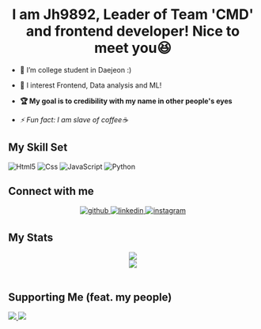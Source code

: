 # <div align="center">I am Jh9892, Leader of Team 'CMD' and frontend developer! Nice to meet you😆</div>  
  

- 🔭 I’m college student in Daejeon :)  
  
- 🌱 I interest Frontend, Data analysis and ML!  
  
- **🏆 My goal is to credibility with my name in other people's eyes**  
  
- *⚡ Fun fact: I am slave of coffee☕*  

## My Skill Set  
![Html5](https://img.shields.io/badge/Html5-ffb9a6?style=flat-square&logo=HTML5) 
![Css](https://img.shields.io/badge/Css3-8ccfff?style=flat-square&logo=CSS3) 
![JavaScript](https://img.shields.io/badge/JavaScript-b3a117?style=flat-square&logo=JavaScript) 
![Python](https://img.shields.io/badge/Python-b8daff?style=flat-square&logo=Python) 

## Connect with me  
<div align="center">
<a href="https://github.com/https://github.com/JH9892" target="_blank">
<img src=https://img.shields.io/badge/github-%2324292e.svg?&style=for-the-badge&logo=github&logoColor=white alt=github style="margin-bottom: 5px;" />
</a>
<a href="https://linkedin.com/in/rishavanand" target="_blank">
<img src=https://img.shields.io/badge/linkedin-%231E77B5.svg?&style=for-the-badge&logo=linkedin&logoColor=white alt=linkedin style="margin-bottom: 5px;" />
</a>
<a href="https://instagram.com/https://www.instagram.com/_xaihoon/" target="_blank">
<img src=https://img.shields.io/badge/instagram-%23000000.svg?&style=for-the-badge&logo=instagram&logoColor=white alt=instagram style="margin-bottom: 5px;" />
</a>  
</div>  
  
## My Stats  
<div align="center"><img src="https://github-readme-stats.vercel.app/api/top-langs/?username=jh9892&hide_border=true&layout=compact" align="center" /></div> 
<div align="center"><img src="http://mazassumnida.wtf/api/v2/generate_badge?boj=jhchoi09" align="center" /></div>  
<br/>  

## Supporting Me (feat. my people)  
<a href="https://github.com/hm5938" align="center">
  <img src=https://img.shields.io/badge/Android-Hyemm-B39DDB?style=flat-square&logo=Android&labelColor=004D40 />
</ a> 
<a href="https://github.com/upswp" align="center">
  <img src=https://img.shields.io/badge/Backend-Upswp-283593?style=flat-square&logo=Spring&labelColor=F9FBE7 />
</ a>  

